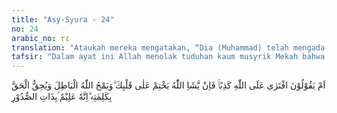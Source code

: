 ```yaml
---
title: "Asy-Syura - 24"
no: 24
arabic_no: ٢٤
translation: "Ataukah mereka mengatakan, “Dia (Muhammad) telah mengada-adakan kebohongan tentang Allah.” Sekiranya Allah menghendaki niscaya Dia kunci hatimu. Dan Allah menghapus yang batil dan membenarkan yang benar dengan firman-Nya (Al-Qur'an). Sungguh, Dia Maha Mengetahui segala isi hati."
tafsir: "Dalam ayat ini Allah menolak tuduhan kaum musyrik Mekah bahwa Muhammad saw itu mengada-adakan dusta terhadap Allah. Ini adalah perbuatan yang amat buruk. Seandainya Allah menghendaki, tentu Dia dapat mengunci mati hatimu karena perbuatan semacam itu, tidak dilakukan kecuali oleh orang musyrikin.\n\nTetapi sunah Allah telah berlaku dan akan terus berlaku bahwa Dia selalu menghancurkan dan menghapuskan yang batil serta menguatkan yang hak dan menanamkan hakikat yang hak itu di kalangan manusia sesuai dengan ketentuan yang telah ditetapkan-Nya. Itulah sebabnya agama yang dibawa oleh Muhammad saw hari demi hari makin bertambah kuat dan mantap, makin tersebar luas, serta semakin bertambah banyak penganutnya.\n\nAllah Maha Mengetahui semua yang tersimpan dalam hati, tidak ada yang tersembunyi bagi-Nya, maka segala sesuatu terjadi berdasarkan ilmu Allah yang amat luas, meliputi segala sesuatu. Oleh sebab itu tuduhan mereka terhadap Nabi Muhammad yang dianggap telah mengada-adakan kebohongan tentang Allah diketahui oleh-Nya dan telah dibuktikan ketidakbenarannya dalam ayat ini."
---
```


اَمْ يَقُوْلُوْنَ افْتَرٰى عَلَى اللّٰهِ كَذِبًاۚ فَاِنْ يَّشَاِ اللّٰهُ يَخْتِمْ عَلٰى قَلْبِكَ ۗوَيَمْحُ اللّٰهُ الْبَاطِلَ وَيُحِقُّ الْحَقَّ بِكَلِمٰتِهٖ ۗاِنَّهٗ عَلِيْمٌ ۢبِذَاتِ الصُّدُوْرِ  
